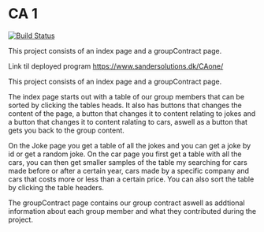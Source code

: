 # CA 1  
[![Build Status](https://travis-ci.org/cph-ms782/Course-Assignment-1.svg?branch=master)](https://travis-ci.org/cph-ms782/Course-Assignment-1)

This project consists of an index page and a groupContract page.


Link til deployed program https://www.sandersolutions.dk/CAone/

This project consists of an index page and a groupContract page.


The index page starts out with a table of our group members that can be sorted by clicking the tables heads. It also has buttons that changes the content of the page, a button that changes it to content relating to jokes and a button that changes it to content ralating to cars, aswell as a button that gets you back to the group content.

On the Joke page you get a table of all the jokes and you can get a joke by id or get a random joke.
On the car page you first get a table with all the cars, you can then get smaller samples of the table my searching for cars made before or after a certain year, cars made by a specific company and cars that costs more or less than a certain price. You can also sort the table by clicking the table headers.

The groupContract page contains our group contract aswell as addtional information about each group member and what they contributed during the project.

